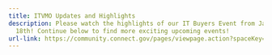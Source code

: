 ```yaml
---
title: ITVMO Updates and Highlights
description: Please watch the highlights of our IT Buyers Event from January
  18th! Continue below to find more exciting upcoming events!
url-link: https://community.connect.gov/pages/viewpage.action?spaceKey=Egov&title=IT+Buyer%27s+CoP+Annual+Buyers+Event+January+2024&preview=/2454493766/2454493765/Buyers%20Event%20Highlights.mp4
---
```

